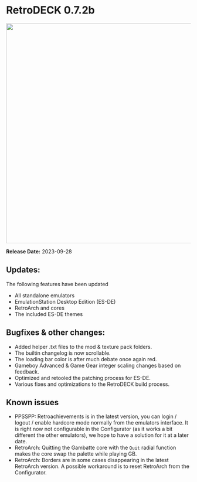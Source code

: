 # RetroDECK 0.7.2b

<img src="../../../wiki_images/logos/rd-logo-box.png" width="600">

**Release Date:** 2023-09-28

## Updates:

The following features have been updated

- All standalone emulators
- EmulationStation Desktop Edition (ES-DE)
- RetroArch and cores
- The included ES-DE themes

## Bugfixes & other changes:

- Added helper .txt files to the mod & texture pack folders.
- The builtin changelog is now scrollable.
- The loading bar color is after much debate once again red.
- Gameboy Advanced & Game Gear integer scaling changes based on feedback.
- Optimized and retooled the patching process for ES-DE.
- Various fixes and optimizations to the RetroDECK build process.

## Known issues

- PPSSPP: Retroachievements is in the latest version, you can login / logout / enable hardcore mode normally from the emulators interface. It is right now not configurable in the Configurator (as it works a bit different the other emulators), we hope to have a solution for it at a later date.
- RetroArch: Quitting the Gambatte core with the `Quit` radial function makes the core swap the palette while playing GB.
- RetroArch: Borders are in some cases disappearing in the latest RetroArch version. A possible workaround is to reset RetroArch from the Configurator.
